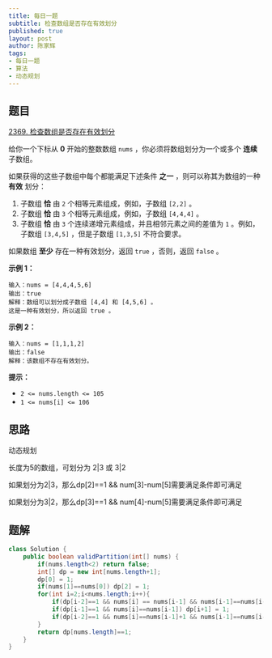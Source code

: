 ```yaml
---
title: 每日一题
subtitle: 检查数组是否存在有效划分
published: true
layout: post
author: 陈家辉
tags:
- 每日一题
- 算法
- 动态规划
---
```


## 题目

[2369. 检查数组是否存在有效划分](https://leetcode.cn/problems/check-if-there-is-a-valid-partition-for-the-array/)

给你一个下标从 **0** 开始的整数数组 `nums` ，你必须将数组划分为一个或多个 **连续** 子数组。

如果获得的这些子数组中每个都能满足下述条件 **之一** ，则可以称其为数组的一种 **有效** 划分：

1. 子数组 **恰** 由 `2` 个相等元素组成，例如，子数组 `[2,2]` 。
2. 子数组 **恰** 由 `3` 个相等元素组成，例如，子数组 `[4,4,4]` 。
3. 子数组 **恰** 由 `3` 个连续递增元素组成，并且相邻元素之间的差值为 `1` 。例如，子数组 `[3,4,5]` ，但是子数组 `[1,3,5]` 不符合要求。

如果数组 **至少** 存在一种有效划分，返回 `true` ，否则，返回 `false` 。

 

**示例 1：**

```
输入：nums = [4,4,4,5,6]
输出：true
解释：数组可以划分成子数组 [4,4] 和 [4,5,6] 。
这是一种有效划分，所以返回 true 。
```

**示例 2：**

```
输入：nums = [1,1,1,2]
输出：false
解释：该数组不存在有效划分。
```

 

**提示：**

- `2 <= nums.length <= 105`
- `1 <= nums[i] <= 106`

## 思路

动态规划

长度为5的数组，可划分为 2|3 或 3|2

如果划分为2|3，那么dp[2]==1 && num[3]-num[5]需要满足条件即可满足

如果划分为3|2，那么dp[3]==1 && num[4]-num[5]需要满足条件即可满足

## 题解

```java
class Solution {
    public boolean validPartition(int[] nums) {
        if(nums.length<2) return false;
        int[] dp = new int[nums.length+1];
        dp[0] = 1;
        if(nums[1]==nums[0]) dp[2] = 1;
        for(int i=2;i<nums.length;i++){
            if(dp[i-2]==1 && nums[i] == nums[i-1] && nums[i-1]==nums[i-2]) dp[i+1] = 1;
            if(dp[i-1]==1 && nums[i]==nums[i-1]) dp[i+1] = 1;
            if(dp[i-2]==1 && nums[i]==nums[i-1]+1 && nums[i-1]==nums[i-2]+1) dp[i+1] = 1;
        }
        return dp[nums.length]==1;
    }
}
```

